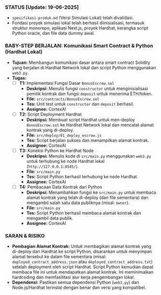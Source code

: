 ### STATUS [Update: 19-06-2025]
- `spesifikasi-produk.md` (Versi Simulasi Lokal) telah divalidasi.
- Fondasi proyek simulasi lokal telah berhasil diinisialisasi, termasuk struktur monorepo, aplikasi Next.js, proyek Hardhat, kerangka script Python oracle, dan file data dummy awal.

### BABY-STEP BERJALAN: Komunikasi Smart Contract & Python (Hardhat Lokal)
- **Tujuan:** Membangun komunikasi dasar antara smart contract Solidity yang berjalan di Hardhat Network lokal dan script Python menggunakan `web3.py`.
- **Tugas:**
    - [ ] **T1:** Implementasi Fungsi Dasar `BonusEscrow.sol`
        - **Deskripsi:** Menulis fungsi `constructor` untuk menginisialisasi pemilik kontrak dan fungsi `deposit` untuk menerima ETH/token.
        - **File:** `src/contracts/BonusEscrow.sol`
        - **Tes:** Unit test untuk `constructor` dan `deposit` berhasil.
        - **Assignee:** CortexAI
    - [ ] **T2:** Script Deployment Hardhat
        - **Deskripsi:** Membuat script Hardhat untuk men-deploy `BonusEscrow.sol` ke Hardhat Network lokal dan mencatat alamat kontrak yang di-deploy.
        - **File:** `src/deploy/01_deploy_escrow.js`
        - **Tes:** Script berjalan sukses dan menampilkan alamat kontrak.
        - **Assignee:** CortexAI
    - [ ] **T3:** Koneksi Python ke Hardhat Node
        - **Deskripsi:** Menulis kode di `src/main.py` menggunakan `web3.py` untuk terhubung ke node Hardhat lokal (`http://127.0.0.1:8545/`).
        - **File:** `src/main.py`
        - **Tes:** Script Python berhasil terhubung ke node Hardhat.
        - **Assignee:** CortexAI
    - [ ] **T4:** Pembacaan Data Kontrak dari Python
        - **Deskripsi:** Menambahkan fungsi ke `src/main.py` untuk membaca alamat kontrak yang telah di-deploy (dari file sementara) dan mengambil salah satu data publiknya (misal: `owner`).
        - **File:** `src/main.py`
        - **Tes:** Script Python berhasil membaca alamat kontrak dan mengambil data publik.
        - **Assignee:** CortexAI

### SARAN & RISIKO
- **Pembagian Alamat Kontrak:** Untuk membagikan alamat kontrak yang di-deploy dari Hardhat ke script Python, disarankan untuk menyimpan alamat tersebut ke dalam file sementara (misal: `deployed_contract_address.json` atau `deployed_contract_address.txt`) setelah deployment oleh script Hardhat. Script Python kemudian dapat membaca file ini untuk mendapatkan alamat kontrak. Ini meminimalkan hardcoding dan memfasilitasi alur kerja pengembangan lokal.
- **Dependensi:** Pastikan semua dependensi Python (`web3.py`) dan Node.js/Hardhat terinstal dengan benar dan versi yang kompatibel.
